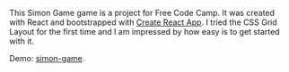 This Simon Game game is a project for Free Code Camp. It was created with React and bootstrapped with [Create React App](https://github.com/facebookincubator/create-react-app).
I tried the CSS Grid Layout for the first time and I am impressed by how easy is to get started with it.

Demo: [simon-game](https://fa-v.github.io/simon-game/).